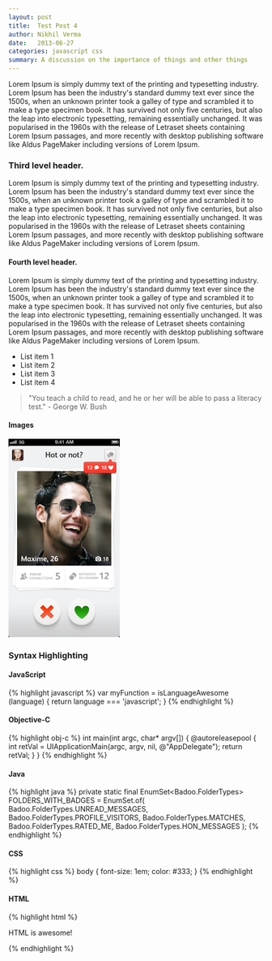 ```yaml
---
layout: post
title:  Test Post 4
author: Nikhil Verma
date:   2013-06-27
categories: javascript css
summary: A discussion on the importance of things and other things
---
```


Lorem Ipsum is simply dummy text of the printing and typesetting industry. Lorem Ipsum has been the industry's standard dummy text ever since the 1500s, when an unknown printer took a galley of type and scrambled it to make a type specimen book. It has survived not only five centuries, but also the leap into electronic typesetting, remaining essentially unchanged. It was popularised in the 1960s with the release of Letraset sheets containing Lorem Ipsum passages, and more recently with desktop publishing software like Aldus PageMaker including versions of Lorem Ipsum.

### Third level header.

Lorem Ipsum is simply dummy text of the printing and typesetting industry. Lorem Ipsum has been the industry's standard dummy text ever since the 1500s, when an unknown printer took a galley of type and scrambled it to make a type specimen book. It has survived not only five centuries, but also the leap into electronic typesetting, remaining essentially unchanged. It was popularised in the 1960s with the release of Letraset sheets containing Lorem Ipsum passages, and more recently with desktop publishing software like Aldus PageMaker including versions of Lorem Ipsum.

#### Fourth level header.

Lorem Ipsum is simply dummy text of the printing and typesetting industry. Lorem Ipsum has been the industry's standard dummy text ever since the 1500s, when an unknown printer took a galley of type and scrambled it to make a type specimen book. It has survived not only five centuries, but also the leap into electronic typesetting, remaining essentially unchanged. It was popularised in the 1960s with the release of Letraset sheets containing Lorem Ipsum passages, and more recently with desktop publishing software like Aldus PageMaker including versions of Lorem Ipsum.

* List item 1
* List item 2
* List item 3
* List item 4

>  "You teach a child to read, and he or her will be able to pass a literacy test." - George W. Bush

#### Images
![Hot or Not Ebcounters](/images/test-post-image-1.png)

### Syntax Highlighting

#### JavaScript
{% highlight javascript %}
var myFunction = isLanguageAwesome (language) {
    return language === 'javascript';
}
{% endhighlight %}

#### Objective-C
{% highlight obj-c %}
int main(int argc, char* argv[])
{
    @autoreleasepool {
        int retVal = UIApplicationMain(argc, argv, nil, @"AppDelegate");
        return retVal;
    }
}
{% endhighlight %}

#### Java
{% highlight java %}
private static final EnumSet<Badoo.FolderTypes> FOLDERS_WITH_BADGES = EnumSet.of(
    Badoo.FolderTypes.UNREAD_MESSAGES,
    Badoo.FolderTypes.PROFILE_VISITORS,
    Badoo.FolderTypes.MATCHES,
    Badoo.FolderTypes.RATED_ME,
    Badoo.FolderTypes.HON_MESSAGES
);
{% endhighlight %}

#### CSS
{% highlight css %}
body {
    font-size: 1em;
    color: #333;
}
{% endhighlight %}

#### HTML
{% highlight html %}
<div id="main-content">
    <p>HTML is awesome!</p>
</div>
{% endhighlight %}
